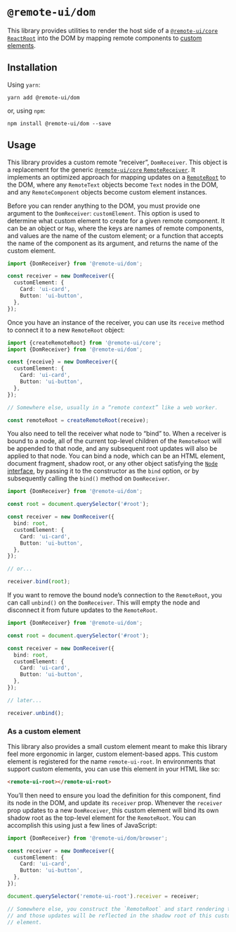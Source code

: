 # `@remote-ui/dom`

This library provides utilities to render the host side of a [`@remote-ui/core` `ReactRoot`](../core#remoteroot) into the DOM by mapping remote components to [custom elements](https://developer.mozilla.org/en-US/docs/Web/Web_Components/Using_custom_elements).

## Installation

Using `yarn`:

```
yarn add @remote-ui/dom
```

or, using `npm`:

```
npm install @remote-ui/dom --save
```

## Usage

This library provides a custom remote “receiver”, `DomReceiver`. This object is a replacement for the generic [`@remote-ui/core` `RemoteReceiver`](../core#remotereceiver). It implements an optimized approach for mapping updates on a [`RemoteRoot`](../core#remoteroot) to the DOM, where any `RemoteText` objects become `Text` nodes in the DOM, and any `RemoteComponent` objects become custom element instances.

Before you can render anything to the DOM, you must provide one argument to the `DomReceiver`: `customElement`. This option is used to determine what custom element to create for a given remote component. It can be an object or `Map`, where the keys are names of remote components, and values are the name of the custom element; or a function that accepts the name of the component as its argument, and returns the name of the custom element.

```ts
import {DomReceiver} from '@remote-ui/dom';

const receiver = new DomReceiver({
  customElement: {
    Card: 'ui-card',
    Button: 'ui-button',
  },
});
```

Once you have an instance of the receiver, you can use its `receive` method to connect it to a new `RemoteRoot` object:

```ts
import {createRemoteRoot} from '@remote-ui/core';
import {DomReceiver} from '@remote-ui/dom';

const {receive} = new DomReceiver({
  customElement: {
    Card: 'ui-card',
    Button: 'ui-button',
  },
});

// Somewhere else, usually in a “remote context” like a web worker.

const remoteRoot = createRemoteRoot(receive);
```

You also need to tell the receiver what node to “bind” to. When a receiver is bound to a node, all of the current top-level children of the `RemoteRoot` will be appended to that node, and any subsequent root updates will also be applied to that node. You can bind a node, which can be an HTML element, document fragment, shadow root, or any other object satisfying the [`Node` interface](https://developer.mozilla.org/en-US/docs/Web/API/Node), by passing it to the constructor as the `bind` option, or by subsequently calling the `bind()` method on `DomReceiver`.

```ts
import {DomReceiver} from '@remote-ui/dom';

const root = document.querySelector('#root');

const receiver = new DomReceiver({
  bind: root,
  customElement: {
    Card: 'ui-card',
    Button: 'ui-button',
  },
});

// or...

receiver.bind(root);
```

If you want to remove the bound node’s connection to the `RemoteRoot`, you can call `unbind()` on the `DomReceiver`. This will empty the node and disconnect it from future updates to the `RemoteRoot`.

```ts
import {DomReceiver} from '@remote-ui/dom';

const root = document.querySelector('#root');

const receiver = new DomReceiver({
  bind: root,
  customElement: {
    Card: 'ui-card',
    Button: 'ui-button',
  },
});

// later...

receiver.unbind();
```

### As a custom element

This library also provides a small custom element meant to make this library feel more ergonomic in larger, custom element-based apps. This custom element is registered for the name `remote-ui-root`. In environments that support custom elements, you can use this element in your HTML like so:

```html
<remote-ui-root></remote-ui-root>
```

You’ll then need to ensure you load the definition for this component, find its node in the DOM, and update its `receiver` prop. Whenever the `receiver` prop updates to a new `DomReceiver`, this custom element will bind its own shadow root as the top-level element for the `RemoteRoot`. You can accomplish this using just a few lines of JavaScript:

```ts
import {DomReceiver} from '@remote-ui/dom/browser';

const receiver = new DomReceiver({
  customElement: {
    Card: 'ui-card',
    Button: 'ui-button',
  },
});

document.querySelector('remote-ui-root').receiver = receiver;

// Somewhere else, you construct the `RemoteRoot` and start rendering to it,
// and those updates will be reflected in the shadow root of this custom
// element.
```
